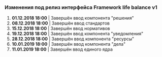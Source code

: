### Изменения под релиз интерфейса Framework life balance v1

1. **01.12.2018 18:00** | Завершён ввод компонента "решения"
2. **08.12.2018 18:00** | Завершён ввод стандартов
3. **15.12.2018 18:00** | Завершён ввод нормативов
4. **19.12.2018 18:00** | Завершён ввод компонента "уведомления"
5. **28.12.2018 18:00** | Завершён ввод компонента "ресурсы"
6. **10.01.2019 18:00** | Завершён ввод компонента "дела"
7. **11.01.2019 18:00** | Завершён ввод единого ядра